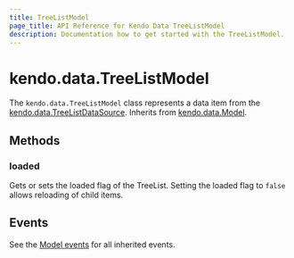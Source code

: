 ```yaml
---
title: TreeListModel
page_title: API Reference for Kendo Data TreeListModel
description: Documentation how to get started with the TreeListModel.
---
```


# kendo.data.TreeListModel

The `kendo.data.TreeListModel` class represents a data item from the [kendo.data.TreeListDataSource](treelistdatasource). Inherits from [kendo.data.Model](model).

## Methods

### loaded

Gets or sets the loaded flag of the TreeList. Setting the loaded flag to `false` allows reloading of child items.

## Events

See the [Model events](model#events) for all inherited events.
